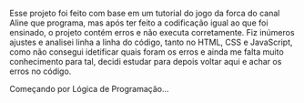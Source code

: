 Esse projeto foi feito com base em um tutorial do jogo da forca do canal Aline que programa, mas após ter feito a codificação igual ao que foi ensinado, o projeto contém erros e não executa corretamente. Fiz inúmeros ajustes e analisei linha a linha do código, tanto no HTML, CSS e JavaScript, como não consegui idetificar quais foram os erros e ainda me falta muito conhecimento para tal, decidi estudar para depois voltar aqui e achar os erros no código.

Começando por Lógica de Programação...



